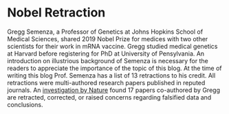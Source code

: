 # Nobel Retraction

Gregg Semenza, a Professor of Genetics at Johns Hopkins School of Medical Sciences, shared 2019 Nobel Prize for medices with two other
scientists for their work in mRNA vaccine. Gregg studied medical genetics at Harvard before registering for PhD at University of Pensylvania.
An introduction on illustrious background of Semenza is necessary for the readers to appreciate the importance of the topic of this blog. 
At the time of writing this blog Prof. Semenza has a list of 13 retractions to his credit. All retractions were multi-authored research
papers published in reputed journals. An [investigation by Nature](https://www.the-scientist.com/nobel-prize-winner-faces-investigation-into-paper-integrity-70669)
found 17 papers co-authored by Gregg are retracted, corrected, or raised concerns regarding falsified data and conclusions. 
